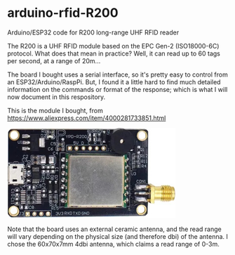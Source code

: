 # arduino-rfid-R200
Arduino/ESP32 code for R200 long-range UHF RFID reader

The R200 is a UHF RFID module based on the EPC Gen-2 (ISO18000-6C) protocol. What does that mean in practice?
Well, it can read up to 60 tags per second, at a range of 20m...

The board I bought uses a serial interface, so it's pretty easy to control from an ESP32/Arduino/RaspPi. But, I found it a little hard to find much detailed information on the commands or format of the response; which is what I will now document in this respository.

This is the module I bought, from https://www.aliexpress.com/item/4000281733851.html

<img src="docs/R200_module.jpg" />

Note that the board uses an external ceramic antenna, and the read range will vary depending on the physical size (and therefore dbi) of the antenna. I chose the 60x70x7mm 4dbi antenna, which claims a read range of 0-3m.
